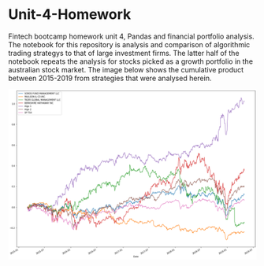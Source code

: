 # Unit-4-Homework
Fintech bootcamp homework unit 4, Pandas and financial portfolio analysis.
The notebook for this repository is analysis and comparison of algorithmic trading strategys to that of large investment firms. The latter half of the notebook repeats the analysis for stocks picked as a growth portfolio in the australian stock market. The image below shows the cumulative product between 2015-2019 from strategies that were analysed herein.

![plot](Images/plot.png)
